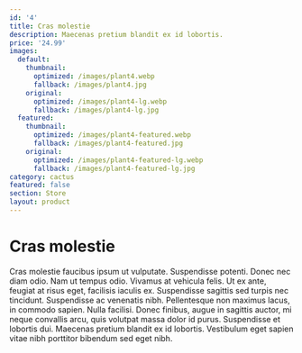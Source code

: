 ```yaml
---
id: '4'
title: Cras molestie
description: Maecenas pretium blandit ex id lobortis.
price: '24.99'
images:
  default:
    thumbnail:
      optimized: /images/plant4.webp
      fallback: /images/plant4.jpg
    original:
      optimized: /images/plant4-lg.webp
      fallback: /images/plant4-lg.jpg
  featured:
    thumbnail:
      optimized: /images/plant4-featured.webp
      fallback: /images/plant4-featured.jpg
    original:
      optimized: /images/plant4-featured-lg.webp
      fallback: /images/plant4-featured-lg.jpg
category: cactus
featured: false
section: Store
layout: product
---
```


# Cras molestie

Cras molestie faucibus ipsum ut vulputate. Suspendisse potenti. Donec nec diam odio. Nam ut tempus odio. Vivamus at vehicula felis. Ut ex ante, feugiat at risus eget, facilisis iaculis ex. Suspendisse sagittis sed turpis nec tincidunt. Suspendisse ac venenatis nibh. Pellentesque non maximus lacus, in commodo sapien. Nulla facilisi. Donec finibus, augue in sagittis auctor, mi neque convallis arcu, quis volutpat massa dolor id purus. Suspendisse et lobortis dui. Maecenas pretium blandit ex id lobortis. Vestibulum eget sapien vitae nibh porttitor bibendum sed eget nibh.
